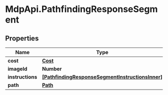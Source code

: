 # MdpApi.PathfindingResponseSegment

## Properties

Name | Type | Description | Notes
------------ | ------------- | ------------- | -------------
**cost** | [**Cost**](Cost.md) |  | 
**imageId** | **Number** |  | 
**instructions** | [**[PathfindingResponseSegmentInstructionsInner]**](PathfindingResponseSegmentInstructionsInner.md) |  | 
**path** | [**Path**](Path.md) |  | 


